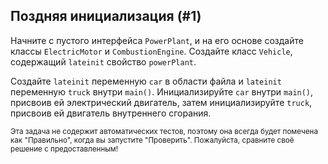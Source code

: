 ## Поздняя инициализация (#1)

Начните с пустого интерфейса `PowerPlant`, и на его основе создайте классы `ElectricMotor` и `CombustionEngine`. Создайте класс `Vehicle`, содержащий `lateinit` свойство `powerPlant`.

Создайте `lateinit` переменную `car` в области файла и `lateinit` переменную `truck` внутри `main()`. Инициализируйте `car` внутри `main()`, присвоив ей электрический двигатель, затем инициализируйте `truck`, присвоив ей двигатель внутреннего сгорания.

<sub> Эта задача не содержит автоматических тестов, поэтому она всегда будет помечена как "Правильно", когда вы запустите "Проверить".
Пожалуйста, сравните своё решение с предоставленным! </sub>